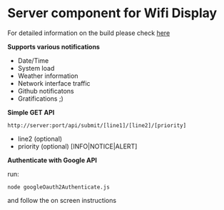 # Server component for Wifi Display

For detailed information on the build please check [here](http://michaelthessel.com/15-wireless-display)

**Supports various notifications**

* Date/Time
* System load
* Weather information
* Network interface traffic
* Github notificatons
* Gratifications ;)

**Simple GET API**

`http://server:port/api/submit/[line1]/[line2]/[priority]`

* line2 (optional)
* priority (optional) [INFO|NOTICE|ALERT]

**Authenticate with Google API**

run:

```
node googleOauth2Authenticate.js
```

and follow the on screen instructions
